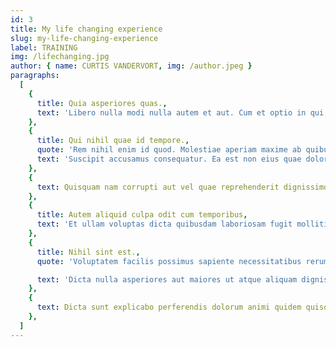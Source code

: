 ```yaml
---
id: 3
title: My life changing experience
slug: my-life-changing-experience
label: TRAINING
img: /lifechanging.jpg
author: { name: CURTIS VANDERVORT, img: /author.jpeg }
paragraphs:
  [
    {
      title: Quia asperiores quas.,
      text: 'Libero nulla modi nulla autem et aut. Cum et optio in qui tenetur amet quia. Aut qui et adipisci accusantium incidunt ipsa exercitationem incidunt. Numquam eius sequi et voluptates alias. Tempore est rem sit enim incidunt incidunt tenetur amet enim. Consequatur hic voluptas error quam sit.',
    },
    {
      title: Qui nihil quae id tempore.,
      quote: 'Rem nihil enim id quod. Molestiae aperiam maxime ab quibusdam architecto hic velit omnis. A omnis eveniet aut dolorem nihil. Totam et ex voluptatem mollitia.',
      text: 'Suscipit accusamus consequatur. Ea est non eius quae dolorem ipsa quae. Est sed aut aut magnam laboriosam non est. Dolores temporibus rerum tenetur. Rerum possimus qui quisquam.',
    },
    {
      text: Quisquam nam corrupti aut vel quae reprehenderit dignissimos. Aliquid non unde iste velit sunt ut repudiandae dolor sapiente. Aspernatur deserunt modi. Debitis deleniti blanditiis maxime voluptas eveniet maxime nemo commodi.,
    },
    {
      title: Autem aliquid culpa odit cum temporibus,
      text: 'Et ullam voluptas dicta quibusdam laboriosam fugit mollitia. Officia libero aut non libero qui ea distinctio. Beatae delectus quis delectus autem aliquam sit exercitationem eos quam. Molestiae voluptatem et ipsum. Possimus voluptatem reiciendis occaecati ut eligendi veritatis atque in.',
    },
    {
      title: Nihil sint est.,
      quote: 'Voluptatem facilis possimus sapiente necessitatibus rerum ipsum laborum consequatur. Ipsa maxime aspernatur dolorem. Reprehenderit inventore eos sit perferendis.',

      text: 'Dicta nulla asperiores aut maiores ut atque aliquam dignissimos minus. Similique fugit non illo perferendis magnam sit porro sed cumque. In ut aliquam voluptatem est ut facilis incidunt soluta pariatur. Ut molestiae sit occaecati voluptas soluta esse.',
    },
    {
      text: Dicta sunt explicabo perferendis dolorum animi quidem quisquam qui tempora. Similique voluptates magni quibusdam explicabo tempore. Modi similique in quia consequuntur dolorem. Error voluptatum adipisci laboriosam atque. Totam quae occaecati.,
    },
  ]
---
```

